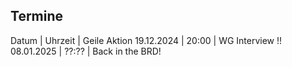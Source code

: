 Termine
-------
Datum      | Uhrzeit | Geile Aktion
19.12.2024 | 20:00   | WG Interview !! 
08.01.2025 | ??:??   | Back in the BRD!


